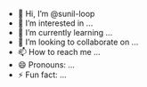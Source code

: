 - 👋 Hi, I’m @sunil-loop
- 👀 I’m interested in ...
- 🌱 I’m currently learning ...
- 💞️ I’m looking to collaborate on ...
- 📫 How to reach me ...
- 😄 Pronouns: ...
- ⚡ Fun fact: ...

<!---
sunil-loop/sunil-loop is a ✨ special ✨ repository because its `README.md` (this file) appears on your GitHub profile.
You can click the Preview link to take a look at your changes.
--->
